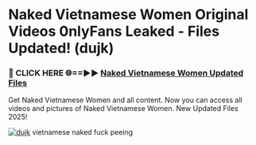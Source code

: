 # Naked Vietnamese Women Original Videos 0nlyFans Leaked - Files Updated! (dujk)

<h3>🔴 CLICK HERE 🌐==►► <a href="https://tinyurl.com/up5wt9bj" rel="nofollow">Naked Vietnamese Women Updated Files</a></h3>

Get Naked Vietnamese Women and all content. Now you can access all videos and pictures of Naked Vietnamese Women. New Updated Files 2025!

[![dujk](https://i.imgur.com/ABiUzMV.gif)](https://tinyurl.com/up5wt9bj)
vietnamese naked fuck peeing